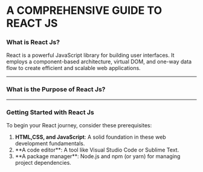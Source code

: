 <h1>A COMPREHENSIVE GUIDE TO REACT JS</h1>
<h3> What is React Js?</h3>
<p> React is a powerful JavaScript library for building user interfaces. It employs a component-based architecture, virtual DOM, and one-way data flow to create efficient and scalable web applications.</p>
<hr>
<h3>What is the Purpose of React Js?</h3>
<p>
</p>
<hr>
<h3>Getting Started with React Js</h3>
<p>To begin your React journey, consider these prerequisites:
<ol>
<li><strong>HTML,CSS, and JavaScript</strong>: A solid foundation in these web development fundamentals.</li>
<li>**A code editor**: A tool like Visual Studio Code or Sublime Text.</li>
<li>**A package manager**: Node.js and npm (or yarn) for managing project dependencies.</li>
</ol><p>


